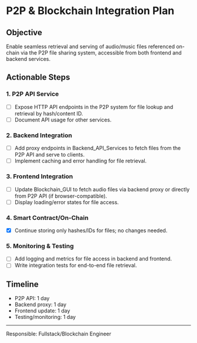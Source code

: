 # P2P & Blockchain Integration Plan

## Objective
Enable seamless retrieval and serving of audio/music files referenced on-chain via the P2P file sharing system, accessible from both frontend and backend services.

## Actionable Steps

### 1. P2P API Service
- [ ] Expose HTTP API endpoints in the P2P system for file lookup and retrieval by hash/content ID.
- [ ] Document API usage for other services.

### 2. Backend Integration
- [ ] Add proxy endpoints in Backend_API_Services to fetch files from the P2P API and serve to clients.
- [ ] Implement caching and error handling for file retrieval.

### 3. Frontend Integration
- [ ] Update Blockchain_GUI to fetch audio files via backend proxy or directly from P2P API (if browser-compatible).
- [ ] Display loading/error states for file access.

### 4. Smart Contract/On-Chain
- [x] Continue storing only hashes/IDs for files; no changes needed.

### 5. Monitoring & Testing
- [ ] Add logging and metrics for file access in backend and frontend.
- [ ] Write integration tests for end-to-end file retrieval.

## Timeline
- P2P API: 1 day
- Backend proxy: 1 day
- Frontend update: 1 day
- Testing/monitoring: 1 day

---
Responsible: Fullstack/Blockchain Engineer 